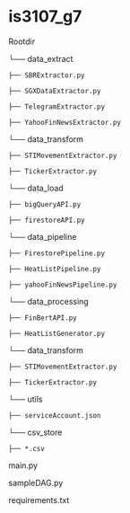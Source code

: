 # is3107_g7

Rootdir

└── data_extract

    ├── SBRExtractor.py

    ├── SGXDataExtractor.py

    ├── TelegramExtractor.py
    
    ├── YahooFinNewsExtractor.py

└── data_transform

    ├── STIMovementExtractor.py

    ├── TickerExtractor.py

└── data_load

    ├── bigQueryAPI.py
    
    ├── firestoreAPI.py
    
└── data_pipeline

    ├── FirestorePipeline.py
    
    ├── HeatListPipeline.py
    
    ├── yahooFinNewsPipeline.py
    
└── data_processing

    ├── FinBertAPI.py
    
    ├── HeatListGenerator.py
    
└── data_transform

    ├── STIMovementExtractor.py
    
    ├── TickerExtractor.py

└── utils

    ├── serviceAccount.json

└── csv_store

    ├── *.csv    

main.py

sampleDAG.py

requirements.txt
